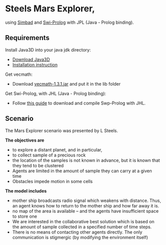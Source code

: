 Steels Mars Explorer,
=============
using <a href="http://simbad.sourceforge.net/">Simbad</a> and <a href="http://www.swi-prolog.org/">Swi-Prolog</a> with JPL (Java - Prolog
binding).

Requirements
-------------
Install Java3D into your java jdk directory:
* <a href="https://java3d.java.net/binary-builds.html">Download Java3D</a>
* <a href="http://www.google.no/url?sa=t&rct=j&q=&esrc=s&source=web&cd=2&cad=rja&ved=0CDgQFjAB&url=http%3A%2F%2Fdownload.java.net%2Fmedia%2Fjava3d%2Fbuilds%2Frelease%2F1.5.1%2FREADME-download.html&ei=C1x6UpeDF4nAswaU2IHgBg&usg=AFQjCNGroxuV_CYSfMPtU6_Or-PSXKtTYQ&sig2=u8rvS8kKZA10tp6ITzSt1A&bvm=bv.55980276,d.Yms">Installation
instruction</a>

Get vecmath:
* Download <a href="http://www.findjar.com/jar/java3d/jars/vecmath-1.3.1.jar.html">vecmath-1.3.1.jar</a> and put it in the lib folder

Get Swi-Prolog, with JHL (Java - Prolog binding):
* Follow <a href="http://www.sognefest.net/swi-prolog-and-java-on-linux-fedoraubuntususe/">this
guide</a> to download and compile Swp-Prolog with JHL.


Scenario
-------------
The Mars Explorer scenario was presented by L Steels.

**The objectives are**

 * to explore a distant planet, and in particular,
 * to collect sample of a precious rock
 * the location of the samples is not known in advance, but it is known that they tend to be clustered
 * Agents are limited in the amount of sample they can carry at a given time
 * Obstacles impede motion in some cells


**The model includes**
 * mother ship broadcasts radio signal which weakens with distance. Thus, an agent knows how to return to the mother ship and how far away it is.
 * no map of the area is available – and the agents have insufficient space to store one
 * We are interested in the collaborative best solution which is based on the amount of sample collected in a specified number of time steps.
 * There is no means of contacting other agents directly. The only communication is stigmergic (by modifying the environment itself)